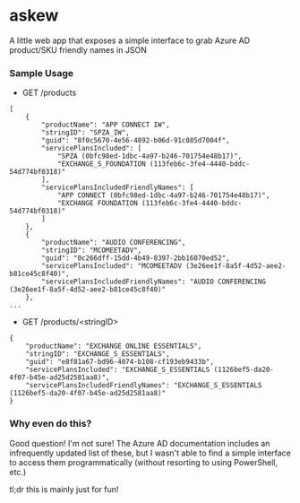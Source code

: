 # askew
A little web app that exposes a simple interface to grab Azure AD product/SKU friendly names in JSON

### Sample Usage

* GET /products

```
[
    {
        "productName": "APP CONNECT IW",
        "stringID": "SPZA_IW",
        "guid": "8f0c5670-4e56-4892-b06d-91c085d7004f",
        "servicePlansIncluded": [
            "SPZA (0bfc98ed-1dbc-4a97-b246-701754e48b17)",
            "EXCHANGE_S_FOUNDATION (113feb6c-3fe4-4440-bddc-54d774bf0318)"
        ],
        "servicePlansIncludedFriendlyNames": [
            "APP CONNECT (0bfc98ed-1dbc-4a97-b246-701754e48b17)",
            "EXCHANGE FOUNDATION (113feb6c-3fe4-4440-bddc-54d774bf0318)"
        ]
    },
    {
        "productName": "AUDIO CONFERENCING",
        "stringID": "MCOMEETADV",
        "guid": "0c266dff-15dd-4b49-8397-2bb16070ed52",
        "servicePlansIncluded": "MCOMEETADV (3e26ee1f-8a5f-4d52-aee2-b81ce45c8f40)",
        "servicePlansIncludedFriendlyNames": "AUDIO CONFERENCING (3e26ee1f-8a5f-4d52-aee2-b81ce45c8f40)"
    },
...
```

* GET /products/\<stringID>

```
{
    "productName": "EXCHANGE ONLINE ESSENTIALS",
    "stringID": "EXCHANGE_S_ESSENTIALS",
    "guid": "e8f81a67-bd96-4074-b108-cf193eb9433b",
    "servicePlansIncluded": "EXCHANGE_S_ESSENTIALS (1126bef5-da20-4f07-b45e-ad25d2581aa8)",
    "servicePlansIncludedFriendlyNames": "EXCHANGE_S_ESSENTIALS (1126bef5-da20-4f07-b45e-ad25d2581aa8)"
}
```

### Why even do this?
Good question! I'm not sure! The Azure AD documentation includes an infrequently updated list of these, but I wasn't able to find a simple interface to access them programmatically (without resorting to using PowerShell, etc.) 

tl;dr this is mainly just for fun!
